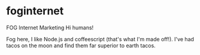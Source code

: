 # foginternet
FOG Internet Marketing
Hi humans!

Fog here, I like Node.js and coffeescript (that's what I'm made off!).
I've had tacos on the moon and find them far superior to earth tacos.
